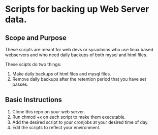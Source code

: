 # Scripts for backing up Web Server data.
## Scope and Purpose
These scripts are meant for web devs or sysadmins who use linux based webservers and who need daily backups of both mysql and html files.

These scipts do two things:
1. Make daily backups of html files and mysql files.
2. Remove daily backups after the retention period that you have set passes.

## Basic Instructions
1. Clone this repo on your web server.
2. Run chmod +x on each script to make them executable.
3. Add the desired script to your cronjobs at your desired time of day.
4. Edit the scripts to reflect your environment.